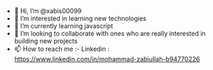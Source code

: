 - 👋 Hi, I’m @xabis00099
- 👀 I’m interested in learning new technologies 
- 🌱 I’m currently learning javascript
- 💞️ I’m looking to collaborate with ones who are really interested in building new projects
- 📫 How to reach me :- Linkedin : https://www.linkedin.com/in/mohammad-zabiullah-b94770226

<!---
xabis00099/xabis00099 is a ✨ special ✨ repository because its `README.md` (this file) appears on your GitHub profile.
You can click the Preview link to take a look at your changes.
--->
